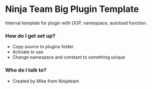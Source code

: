 # Ninja Team Big Plugin Template

Internal template for plugin with OOP, namespace, autoload function.

### How do I get set up?

- Copy source to plugins folder
- Activate to use
- Change namespace and constant to something unique

### Who do I talk to?

- Created by Mike from Ninjateam
